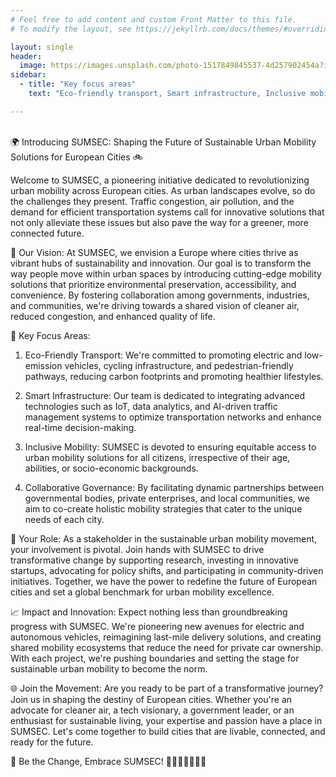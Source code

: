```yaml
---
# Feel free to add content and custom Front Matter to this file.
# To modify the layout, see https://jekyllrb.com/docs/themes/#overriding-theme-defaults

layout: single
header:
  image: https://images.unsplash.com/photo-1517849845537-4d257902454a?ixlib=rb-4.0.3&ixid=M3wxMjA3fDB8MHxwaG90by1wYWdlfHx8fGVufDB8fHx8fA%3D%3D&auto=format&fit=crop&w=1935&q=80)
sidebar:
  - title: "Key focus areas"
    text: "Eco-friendly transport, Smart infrastructure, Inclusive mobility"

---
```

\
🌍 Introducing SUMSEC: Shaping the Future of Sustainable Urban Mobility Solutions for European Cities 🚲

Welcome to SUMSEC, a pioneering initiative dedicated to revolutionizing urban mobility across European cities. As urban landscapes evolve, so do the challenges they present. Traffic congestion, air pollution, and the demand for efficient transportation systems call for innovative solutions that not only alleviate these issues but also pave the way for a greener, more connected future.

🚀 Our Vision: At SUMSEC, we envision a Europe where cities thrive as vibrant hubs of sustainability and innovation. Our goal is to transform the way people move within urban spaces by introducing cutting-edge mobility solutions that prioritize environmental preservation, accessibility, and convenience. By fostering collaboration among governments, industries, and communities, we're driving towards a shared vision of cleaner air, reduced congestion, and enhanced quality of life.

🔑 Key Focus Areas:

1.  Eco-Friendly Transport: We're committed to promoting electric and low-emission vehicles, cycling infrastructure, and pedestrian-friendly pathways, reducing carbon footprints and promoting healthier lifestyles.

2.  Smart Infrastructure: Our team is dedicated to integrating advanced technologies such as IoT, data analytics, and AI-driven traffic management systems to optimize transportation networks and enhance real-time decision-making.

3.  Inclusive Mobility: SUMSEC is devoted to ensuring equitable access to urban mobility solutions for all citizens, irrespective of their age, abilities, or socio-economic backgrounds.

4.  Collaborative Governance: By facilitating dynamic partnerships between governmental bodies, private enterprises, and local communities, we aim to co-create holistic mobility strategies that cater to the unique needs of each city.

🌱 Your Role: As a stakeholder in the sustainable urban mobility movement, your involvement is pivotal. Join hands with SUMSEC to drive transformative change by supporting research, investing in innovative startups, advocating for policy shifts, and participating in community-driven initiatives. Together, we have the power to redefine the future of European cities and set a global benchmark for urban mobility excellence.

📈 Impact and Innovation: Expect nothing less than groundbreaking progress with SUMSEC. We're pioneering new avenues for electric and autonomous vehicles, reimagining last-mile delivery solutions, and creating shared mobility ecosystems that reduce the need for private car ownership. With each project, we're pushing boundaries and setting the stage for sustainable urban mobility to become the norm.

🌐 Join the Movement: Are you ready to be part of a transformative journey? Join us in shaping the destiny of European cities. Whether you're an advocate for cleaner air, a tech visionary, a government leader, or an enthusiast for sustainable living, your expertise and passion have a place in SUMSEC. Let's come together to build cities that are livable, connected, and ready for the future.

📣 Be the Change, Embrace SUMSEC! 🌆🚶‍♂️🚴‍♀️🚌🚊
